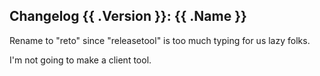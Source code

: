 
## Changelog {{ .Version }}: {{ .Name }}

Rename to "reto" since "releasetool" is too much typing for us lazy folks.

I'm not going to make a client tool.